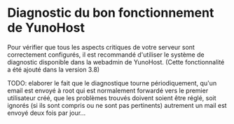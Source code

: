 # Diagnostic du bon fonctionnement de YunoHost

Pour vérifier que tous les aspects critiques de votre serveur sont correctement
configurés, il est recommandé d'utiliser le système de diagnostic disponible
dans la webadmin de YunoHost. (Cette fonctionnalité a été ajouté dans la version
3.8)

TODO: elaborer le fait que le diagnostique tourne périodiquement, qu'un email
est envoyé à root qui est normalement forwardé vers le premier utilisateur créé,
que les problèmes trouvés doivent soient être réglé, soit ignorés (si ils sont
compris ou ne sont pas pertinents) autrement un mail est envoyé deux fois par
jour...

